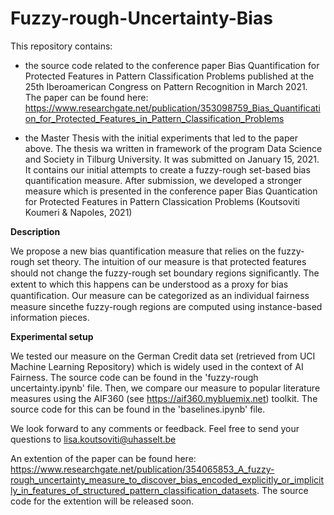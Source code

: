 # Fuzzy-rough-Uncertainty-Bias
This repository contains:
- the source code related to the conference paper Bias Quantification for Protected Features in Pattern Classification Problems published at the 25th Iberoamerican Congress on Pattern Recognition in March 2021. The paper can be found here: https://www.researchgate.net/publication/353098759_Bias_Quantification_for_Protected_Features_in_Pattern_Classification_Problems

- the Master Thesis with the initial experiments that led to the paper above. The thesis wa written in framework of the program Data Science and Society in Tilburg University. It was submitted on January 15, 2021. It contains our initial attempts to create a fuzzy-rough set-based bias quantification measure. After submission, we developed a stronger measure which is presented in the conference paper Bias Quantication for Protected Features in Pattern Classication Problems (Koutsoviti Koumeri & Napoles, 2021)

**Description**

We propose a new bias quantification measure that relies on the fuzzy-rough set theory. The intuition of our measure is that protected features should not change the fuzzy-rough set boundary regions signiﬁcantly. The extent to which this happens can be understood as a proxy for bias quantiﬁcation. Our measure can be categorized as an individual fairness measure sincethe fuzzy-rough regions are computed using instance-based information pieces. 

**Experimental setup**

We tested our measure on the German Credit data set (retrieved from UCI Machine Learning Repository) which is widely used in the context of AI Fairness. The source code can be found in the 'fuzzy-rough uncertainty.ipynb' file. Then, we compare our measure to popular literature measures using the AIF360 (see https://aif360.mybluemix.net) toolkit. The source code for this can be found in the 'baselines.ipynb' file.

We look forward to any comments or feedback. 
Feel free to send your questions to lisa.koutsoviti@uhasselt.be

An extention of the paper can be found here: https://www.researchgate.net/publication/354065853_A_fuzzy-rough_uncertainty_measure_to_discover_bias_encoded_explicitly_or_implicitly_in_features_of_structured_pattern_classification_datasets. The source code for the extention will be released soon. 
